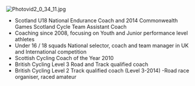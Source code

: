 ![Photovid2_0_34_11.jpg]({{site.baseurl}}/media/Photovid2_0_34_11.jpg)

- Scotland U18 National Endurance Coach and 2014 Commonwealth Games Scotland Cycle Team Assistant Coach
- Coaching since 2008, focusing on Youth and Junior performance level athletes
- Under 16 / 18 squads National selector, coach and team manager in UK and International competition
- Scottish Cycling Coach of the Year 2010
- British Cycling Level 3 Road and Track qualified coach
- British Cycling Level 2 Track qualified coach (Level 3-2014)
-Road race organiser, raced amateur
